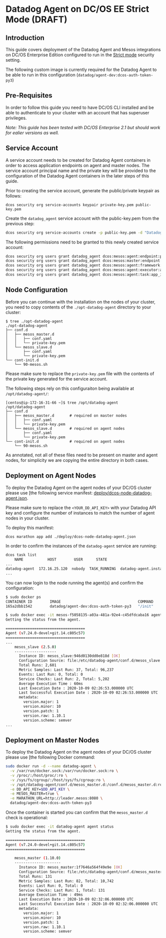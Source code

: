 # Datadog Agent on DC/OS EE Strict Mode (DRAFT)

## Introduction

This guide covers deployment of the Datadog Agent and Mesos integrations on DC/OS Enterprise Edition configured to run in the [Strict mode](https://docs.d2iq.com/mesosphere/dcos/2.1/security/ent/#strict) security setting.

The following custom image is currently required for the Datadog Agent to be able to run in this configuration (`datadog/agent-dev:dcos-auth-token-py3`)

## Pre-Requisites

In order to follow this guide you need to have DC/OS CLI installed and be able to authenticate to your cluster with an account that has superuser privileges.

_Note: This guide has been tested with DC/OS Enterprise 2.1 but should work for ealier versions as well._

## Service Account

A service account needs to be created for Datadog Agent containers in order to access application endpoints on agent and master nodes. The service account principal name and the private key will be provided to the configuration of the Datadog Agent containers in the later steps of this guide.

Prior to creating the service account, generate the public/private keypair as follows:

```shell
dcos security org service-accounts keypair private-key.pem public-key.pem
```

Create the `datadog_agent` service account with the public-key.pem from the previous step:

```bash
dcos security org service-accounts create -p public-key.pem -d "Datadog Agent service account" datadog_agent
```

The following permissions need to be granted to this newly created service account:

```bash
dcos security org users grant datadog_agent dcos:mesos:agent:endpoint:path:/metrics/snapshot read
dcos security org users grant datadog_agent dcos:mesos:master:endpoint:path:/metrics/snapshot read
dcos security org users grant datadog_agent dcos:mesos:agent:framework:role read
dcos security org users grant datadog_agent dcos:mesos:agent:executor:app_id read
dcos security org users grant datadog_agent dcos:mesos:agent:task:app_id read
```

## Node Configuration

Before you can continue with the installation on the nodes of your cluster, you need to copy contents of the `./opt-datadog-agent` directory to your cluster:

```shell
$ tree ./opt-datadog-agent
./opt-datadog-agent
├── conf.d
│   ├── mesos_master.d
│   │   ├── conf.yaml
│   │   └── private-key.pem
│   └── mesos_slave.d
│       ├── conf.yaml
│       └── private-key.pem
└── cont-init.d
    └── 90-mesos.sh
```

Please make sure to replace the `private-key.pem` file with the contents of the private key generated for the service account.

The following steps rely on this configuraiton being available at `/opt/datadog-agent/`:

```shell
[centos@ip-172-16-31-66 ~]$ tree /opt/datadog-agent
/opt/datadog-agent
├── conf.d
│   ├── mesos_master.d       # required on master nodes
│   │   ├── conf.yaml
│   │   └── private-key.pem
│   └── mesos_slave.d        # required on agent nodes
│       ├── conf.yaml
│       └── private-key.pem
└── cont-init.d              # required on agent nodes
    └── 90-mesos.sh
```

As annotated, not all of these files need to be present on master and agent nodes, for simplicity we are copying the entire directory in both cases.

## Deployment on Agent Nodes

To deploy the Datadog Agent on the agent nodes of your DC/OS cluster please use [the following service manifest: [deploy/dcos-node-datadog-agent.json](deploy/dcos-node-datadog-agent.json).

Please make sure to replace the `<YOUR_DD_API_KEY>` with your Datadog API key and configure the number of instances to match the number of agent nodes in your cluster.

To deploy this manifest:

```bash
dcos marathon app add ./deploy/dcos-node-datadog-agent.json
```

In order to confirm the instances of the `datadog-agent` service are running:

```bash
dcos task list
    NAME           HOST        USER      STATE                                      ID                                                 AGENT ID                   REGION       ZONE
...
datadog-agent  172.16.25.120  nobody  TASK_RUNNING  datadog-agent.instance-10710907-097c-11eb-ab42-ce9d95de588e._app.1  d7175926-3120-4ae2-aa97-aa5998cab5e2-S2  us-east-2  us-east-2b
...
```

You can now login to the node running the agent(s) and confirm the configuration:

```bash
$ sudo docker ps
CONTAINER ID        IMAGE                                   COMMAND             CREATED             STATUS                  PORTS                                                        NAMES
165a2dbb1542        datadog/agent-dev:dcos-auth-token-py3   "/init"             11 hours ago        Up 11 hours (healthy)   0.0.0.0:8125->8125/udp, 8126/tcp, 0.0.0.0:31101->31101/tcp   mesos-f5058135-a03a-481a-92e4-c45dfdcaba16

$ sudo docker exec -it mesos-f5058135-a03a-481a-92e4-c45dfdcaba16 agent status
Getting the status from the agent.

====================================
Agent (v7.24.0-devel+git.14.c805c57)
====================================
...
    mesos_slave (2.5.0)
    -------------------
      Instance ID: mesos_slave:946d0130dd0e818d [OK]
      Configuration Source: file:/etc/datadog-agent/conf.d/mesos_slave.d/conf.yaml
      Total Runs: 2,601
      Metric Samples: Last Run: 37, Total: 96,237
      Events: Last Run: 0, Total: 0
      Service Checks: Last Run: 2, Total: 5,202
      Average Execution Time : 60ms
      Last Execution Date : 2020-10-09 02:26:53.000000 UTC
      Last Successful Execution Date : 2020-10-09 02:26:53.000000 UTC
      metadata:
        version.major: 1
        version.minor: 10
        version.patch: 1
        version.raw: 1.10.1
        version.scheme: semver
...


```

## Deployment on Master Nodes

To deploy the Datadog Agent on the agent nodes of your DC/OS cluster please use [the following Docker command:

```bash
sudo docker run -d --name datadog-agent \
  -v /var/run/docker.sock:/var/run/docker.sock:ro \
  -v /proc/:/host/proc/:ro \
  -v /sys/fs/cgroup/:/host/sys/fs/cgroup:ro \
  -v /opt/datadog-agent/conf.d/mesos_master.d:/conf.d/mesos_master.d:ro \
  -e DD_API_KEY=$DD_API_KEY \
  -e MESOS_MASTER=true \
  -e MARATHON_URL=http://leader.mesos:8080 \
  datadog/agent-dev:dcos-auth-token-py3
```

Once the container is started you can confirm that the `mesos_master.d` check is operational:

```bash
$ sudo docker exec -it datadog-agent agent status
Getting the status from the agent.

====================================
Agent (v7.24.0-devel+git.14.c805c57)
====================================

    mesos_master (1.10.0)
    ---------------------
      Instance ID: mesos_master:1f7646a564f49e9e [OK]
      Configuration Source: file:/etc/datadog-agent/conf.d/mesos_master.d/conf.yaml
      Total Runs: 131
      Metric Samples: Last Run: 82, Total: 10,742
      Events: Last Run: 0, Total: 0
      Service Checks: Last Run: 1, Total: 131
      Average Execution Time : 49ms
      Last Execution Date : 2020-10-09 02:32:06.000000 UTC
      Last Successful Execution Date : 2020-10-09 02:32:06.000000 UTC
      metadata:
        version.major: 1
        version.minor: 10
        version.patch: 1
        version.raw: 1.10.1
        version.scheme: semver
```
